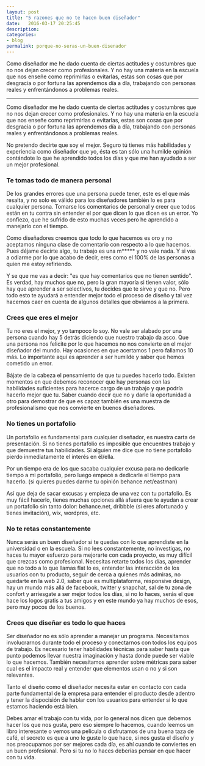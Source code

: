 ```yaml
---
layout: post
title: "5 razones que no te hacen buen diseñador"
date:   2016-03-17 20:25:45
description:   
categories:
- blog
permalink: porque-no-seras-un-buen-disenador
---
```


Como diseñador me he dado cuenta de ciertas actitudes y costumbres que no nos dejan crecer como profesionales. Y no hay una materia en la escuela que nos enseñe como reprimirlas o evitarlas, estas son cosas que por desgracia o por fortuna las aprendemos día a día, trabajando con personas reales y enfrentándonos a problemas reales.

___

Como diseñador me he dado cuenta de ciertas actitudes y costumbres que no nos dejan crecer como profesionales. Y no hay una materia en la escuela que nos enseñe como reprimirlas o evitarlas, estas son cosas que por desgracia o por fortuna las aprendemos día a día, trabajando con personas reales y enfrentándonos a problemas reales.

No pretendo decirte que soy el mejor. Seguro tú tienes más habilidades y experiencia como diseñador que yo, ésta es tan sólo una humilde opinión contándote lo que he aprendido todos los días y que me han ayudado a ser un mejor profesional.

### Te tomas todo de manera personal

De los grandes errores que una persona puede tener, este es el que más resalta, y no solo es válido para los diseñadores también lo es para cualquier persona. Tomarse los comentarios de personal y creer que todos están en tu contra sin entender el por que dicen lo que dicen es un error. Yo confiezo, que he sufrido de esto muchas veces pero he aprendido a manejarlo con el tiempo.

Como diseñadores creemos que todo lo que hacemos es oro y no aceptamos ninguna clase de comentario con respecto a lo que hacemos. Pues déjame decirte algo, tu trabajo es una m***** y no vale nada. Y si vas a odiarme por lo que acabo de decir, eres como el 100% de las personas a quien me estoy refiriendo.

Y se que me vas a decir: "es que hay comentarios que no tienen sentido". Es verdad, hay muchos que no, pero la gran mayoría si tienen valor, sólo hay que aprender a ser selectivos, tu decides que te sirve y que no. Pero todo esto te ayudará a entender mejor todo el proceso de diseño y tal vez hacernos caer en cuenta de algunos detalles que obviamos a la primera.

### Crees que eres el mejor

Tu no eres el mejor, y yo tampoco lo soy. No vale ser alabado por una persona cuando hay 5 detrás diciendo que nuestro trabajo da asco. Que una persona nos felicite por lo que hacemos no nos convierte en el mejor diseñador del mundo. Hay ocasiones en que acertamos 1 pero fallamos 10 más. Lo importante aquí es aprender a ser humilde y saber que hemos cometido un error.

Bájate de la cabeza el pensamiento de que tu puedes hacerlo todo. Existen momentos en que debemos reconocer que hay personas con las habilidades suficientes para hacerce cargo de un trabajo y que podría hacerlo mejor que tu. Saber cuando decir que no y darle la oportunidad a otro para demostrar de que es capaz también es una muestra de profesionalismo que nos convierte en buenos diseñadores.

### No tienes un portafolio

Un portafolio es fundamental para cualquier diseñador, es nuestra carta de presentación. Si no tienes portafolio es imposible que encuentres trabajo y que demuestre tus habilidades. Si alguien me dice que no tiene portafolio pierdo inmediatamente el interés en él/ella.

Por un tiempo era de los que sacaba cualquier excusa para no dedicarle tiempo a mi portafolio, pero luego empecé a dedicarle el tiempo para hacerlo. (si quieres puedes darme tu opinión behance.net/eastman) 

Así que deja de sacar excusas y empieza de una vez con tu portafolio. Es muy fácil hacerlo, tienes muchas opciones allá afuera que te ayudan a crear un portafolio sin tanto dolor: behance.net, dribbble (si eres afortunado y tienes invitación), wix, wordpres, etc.

### No te retas constantemente

Nunca serás un buen diseñador si te quedas con lo que aprendiste en la universidad o en la escuela. Si no lees constantemente, no investigas, no haces tu mayor esfuerzo para mejorarte con cada proyecto, es muy difícil que crezcas como profesional. Necesitas retarte todos los días, aprender que no todo a lo que llamas flat lo es, entender las interacción de los usuarios con tu producto, seguir de cerca a quienes más admiras, no quedarte en la web 2.0, saber que es multiplataforma, responsive design, hay un mundo más allá de facebook, twitter y snapchat, sal de tu zona de confort y arriesgate a ser mejor todos los días, si no lo haces, serás el que hace los logos gratis a tus amigos y en este mundo ya hay muchos de esos, pero muy pocos de los buenos.

### Crees que diseñar es todo lo que haces

Ser diseñador no es sólo aprender a manejar un programa. Necesitamos involucrarnos durante todo el proceso y conectarnos con todos los equipos de trabajo. Es necesario tener habilidades técnicas para saber hasta que punto podemos llevar nuestra imaginación y hasta donde puede ser viable lo que hacemos. También necesitamos aprender sobre métricas para saber cual es el impacto real y entender que elementos usan o no y si son relevantes.

Tanto el diseño como el diseñador necesita estar en contacto con cada parte fundamental de la empresa para entender el producto desde adentro y tener la dispocisión de hablar con los usuarios para entender si lo que estamos haciendo está bien.

Debes amar el trabajo con tu vida, por lo general nos dicen que debemos hacer los que nos gusta, pero eso siempre lo hacemos, cuando leemos un libro interesante o vemos una pelicula o disfrutamos de una buena taza de café, el secreto es que a uno le guste lo que hace, si nos gusta el diseño y nos preocupamos por ser mejores cada día, es ahí cuando te conviertes en un buen profesional. Pero si tu no lo haces deberías pensar en que hacer con tu vida.

